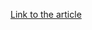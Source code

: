 [Link to the article](https://www.bleepingcomputer.com/news/security/hackers-exploit-critical-flaw-in-wordpress-royal-elementor-plugin/)
